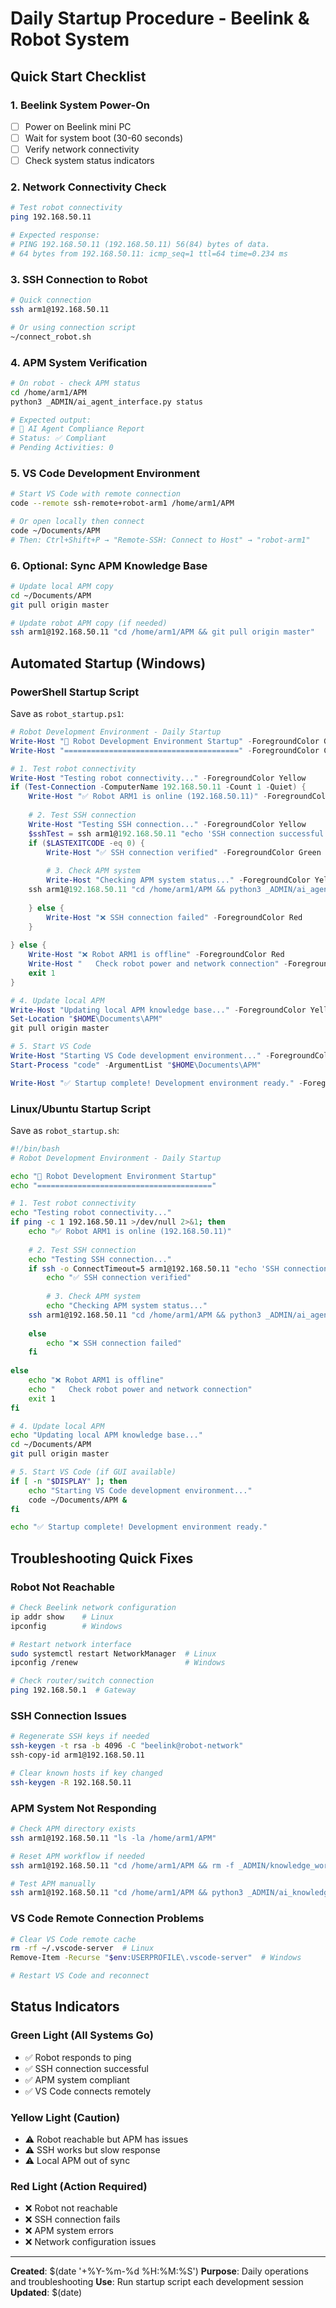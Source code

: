 # Daily Startup Procedure - Beelink & Robot System

## Quick Start Checklist

### 1. Beelink System Power-On
- [ ] Power on Beelink mini PC
- [ ] Wait for system boot (30-60 seconds)
- [ ] Verify network connectivity
- [ ] Check system status indicators

### 2. Network Connectivity Check
```bash
# Test robot connectivity
ping 192.168.50.11

# Expected response:
# PING 192.168.50.11 (192.168.50.11) 56(84) bytes of data.
# 64 bytes from 192.168.50.11: icmp_seq=1 ttl=64 time=0.234 ms
```

### 3. SSH Connection to Robot
```bash
# Quick connection
ssh arm1@192.168.50.11

# Or using connection script
~/connect_robot.sh
```

### 4. APM System Verification
```bash
# On robot - check APM status
cd /home/arm1/APM
python3 _ADMIN/ai_agent_interface.py status

# Expected output:
# 🤖 AI Agent Compliance Report
# Status: ✅ Compliant
# Pending Activities: 0
```

### 5. VS Code Development Environment
```bash
# Start VS Code with remote connection
code --remote ssh-remote+robot-arm1 /home/arm1/APM

# Or open locally then connect
code ~/Documents/APM
# Then: Ctrl+Shift+P → "Remote-SSH: Connect to Host" → "robot-arm1"
```

### 6. Optional: Sync APM Knowledge Base
```bash
# Update local APM copy
cd ~/Documents/APM
git pull origin master

# Update robot APM copy (if needed)
ssh arm1@192.168.50.11 "cd /home/arm1/APM && git pull origin master"
```

## Automated Startup (Windows)

### PowerShell Startup Script
Save as `robot_startup.ps1`:
```powershell
# Robot Development Environment - Daily Startup
Write-Host "🤖 Robot Development Environment Startup" -ForegroundColor Green
Write-Host "=======================================" -ForegroundColor Cyan

# 1. Test robot connectivity
Write-Host "Testing robot connectivity..." -ForegroundColor Yellow
if (Test-Connection -ComputerName 192.168.50.11 -Count 1 -Quiet) {
    Write-Host "✅ Robot ARM1 is online (192.168.50.11)" -ForegroundColor Green
    
    # 2. Test SSH connection
    Write-Host "Testing SSH connection..." -ForegroundColor Yellow
    $sshTest = ssh arm1@192.168.50.11 "echo 'SSH connection successful'"
    if ($LASTEXITCODE -eq 0) {
        Write-Host "✅ SSH connection verified" -ForegroundColor Green
        
        # 3. Check APM system
        Write-Host "Checking APM system status..." -ForegroundColor Yellow
    ssh arm1@192.168.50.11 "cd /home/arm1/APM && python3 _ADMIN/ai_agent_interface.py status"
        
    } else {
        Write-Host "❌ SSH connection failed" -ForegroundColor Red
    }
    
} else {
    Write-Host "❌ Robot ARM1 is offline" -ForegroundColor Red
    Write-Host "   Check robot power and network connection" -ForegroundColor Yellow
    exit 1
}

# 4. Update local APM
Write-Host "Updating local APM knowledge base..." -ForegroundColor Yellow
Set-Location "$HOME\Documents\APM"
git pull origin master

# 5. Start VS Code
Write-Host "Starting VS Code development environment..." -ForegroundColor Yellow
Start-Process "code" -ArgumentList "$HOME\Documents\APM"

Write-Host "✅ Startup complete! Development environment ready." -ForegroundColor Green
```

### Linux/Ubuntu Startup Script
Save as `robot_startup.sh`:
```bash
#!/bin/bash
# Robot Development Environment - Daily Startup

echo "🤖 Robot Development Environment Startup"
echo "======================================="

# 1. Test robot connectivity
echo "Testing robot connectivity..."
if ping -c 1 192.168.50.11 >/dev/null 2>&1; then
    echo "✅ Robot ARM1 is online (192.168.50.11)"
    
    # 2. Test SSH connection
    echo "Testing SSH connection..."
    if ssh -o ConnectTimeout=5 arm1@192.168.50.11 "echo 'SSH connection successful'" >/dev/null 2>&1; then
        echo "✅ SSH connection verified"
        
        # 3. Check APM system
        echo "Checking APM system status..."
    ssh arm1@192.168.50.11 "cd /home/arm1/APM && python3 _ADMIN/ai_agent_interface.py status"
        
    else
        echo "❌ SSH connection failed"
    fi
    
else
    echo "❌ Robot ARM1 is offline"
    echo "   Check robot power and network connection"
    exit 1
fi

# 4. Update local APM
echo "Updating local APM knowledge base..."
cd ~/Documents/APM
git pull origin master

# 5. Start VS Code (if GUI available)
if [ -n "$DISPLAY" ]; then
    echo "Starting VS Code development environment..."
    code ~/Documents/APM &
fi

echo "✅ Startup complete! Development environment ready."
```

## Troubleshooting Quick Fixes

### Robot Not Reachable
```bash
# Check Beelink network configuration
ip addr show    # Linux
ipconfig        # Windows

# Restart network interface
sudo systemctl restart NetworkManager  # Linux
ipconfig /renew                        # Windows

# Check router/switch connection
ping 192.168.50.1  # Gateway
```

### SSH Connection Issues
```bash
# Regenerate SSH keys if needed
ssh-keygen -t rsa -b 4096 -C "beelink@robot-network"
ssh-copy-id arm1@192.168.50.11

# Clear known hosts if key changed
ssh-keygen -R 192.168.50.11
```

### APM System Not Responding
```bash
# Check APM directory exists
ssh arm1@192.168.50.11 "ls -la /home/arm1/APM"

# Reset APM workflow if needed
ssh arm1@192.168.50.11 "cd /home/arm1/APM && rm -f _ADMIN/knowledge_workflow_state.json"

# Test APM manually
ssh arm1@192.168.50.11 "cd /home/arm1/APM && python3 _ADMIN/ai_knowledge_workflow.py --mode manual"
```

### VS Code Remote Connection Problems
```bash
# Clear VS Code remote cache
rm -rf ~/.vscode-server  # Linux
Remove-Item -Recurse "$env:USERPROFILE\.vscode-server"  # Windows

# Restart VS Code and reconnect
```

## Status Indicators

### Green Light (All Systems Go)
- ✅ Robot responds to ping
- ✅ SSH connection successful
- ✅ APM system compliant
- ✅ VS Code connects remotely

### Yellow Light (Caution)
- ⚠️ Robot reachable but APM has issues
- ⚠️ SSH works but slow response
- ⚠️ Local APM out of sync

### Red Light (Action Required)
- ❌ Robot not reachable
- ❌ SSH connection fails
- ❌ APM system errors
- ❌ Network configuration issues

---

**Created**: $(date '+%Y-%m-%d %H:%M:%S')
**Purpose**: Daily operations and troubleshooting
**Use**: Run startup script each development session
**Updated**: $(date)
